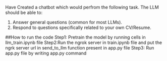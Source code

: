 Have Created a chatbot which would perfrom the following task.
The LLM should be able to:

1. Answer general questions (common for most LLMs).
2. Respond to questions specifically related to your own CV/Resume.

##How to run the code
Step1: Pretrain the model by running cells in llm_train.ipynb file
Step2:Run the ngrok server in train.ipynb file and put the ngrk server url in send_to_llm function present in app.py file
Step3: Run app.py file by writing app.py command
